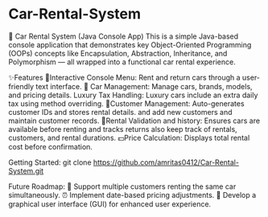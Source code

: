 # Car-Rental-System
🚗 Car Rental System (Java Console App)
This is a simple Java-based console application that demonstrates key Object-Oriented Programming (OOPs) concepts like Encapsulation, Abstraction, Inheritance, and Polymorphism — all wrapped into a functional car rental experience.

✨Features
🚀Interactive Console Menu: Rent and return cars through a user-friendly text interface.
🚗 Car Management: Manage cars, brands, models, and pricing details. 
Luxury Tax Handling: Luxury cars include an extra daily tax using method overriding.
👥Customer Management: Auto-generates customer IDs and stores rental details.
and add new customers and maintain customer records. 
📝Rental Validation and history: Ensures cars are available before renting and tracks returns also keep track of rentals, customers, and rental durations.
💵Price Calculation: Displays total rental cost before confirmation.

Getting Started:
git clone https://github.com/amritas0412/Car-Rental-System.git

Future Roadmap:
🤝 Support multiple customers renting the same car simultaneously. ⏰ Implement date-based pricing adjustments. 🎨 Develop a graphical user interface (GUI) for enhanced user experience.
